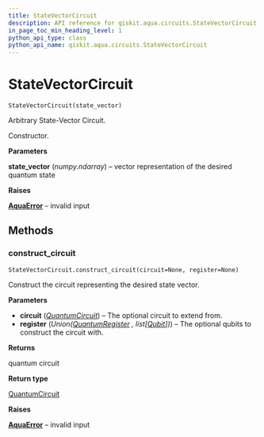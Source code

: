 ```yaml
---
title: StateVectorCircuit
description: API reference for qiskit.aqua.circuits.StateVectorCircuit
in_page_toc_min_heading_level: 1
python_api_type: class
python_api_name: qiskit.aqua.circuits.StateVectorCircuit
---
```


# StateVectorCircuit

<span id="qiskit.aqua.circuits.StateVectorCircuit" />

`StateVectorCircuit(state_vector)`

Arbitrary State-Vector Circuit.

Constructor.

**Parameters**

**state\_vector** (*numpy.ndarray*) – vector representation of the desired quantum state

**Raises**

[**AquaError**](qiskit.aqua.AquaError "qiskit.aqua.AquaError") – invalid input

## Methods

### construct\_circuit

<span id="qiskit.aqua.circuits.StateVectorCircuit.construct_circuit" />

`StateVectorCircuit.construct_circuit(circuit=None, register=None)`

Construct the circuit representing the desired state vector.

**Parameters**

*   **circuit** ([*QuantumCircuit*](qiskit.circuit.QuantumCircuit "qiskit.circuit.QuantumCircuit")) – The optional circuit to extend from.
*   **register** (*Union(*[*QuantumRegister*](qiskit.circuit.QuantumRegister "qiskit.circuit.QuantumRegister") *, list\[*[*Qubit*](qiskit.circuit.Qubit "qiskit.circuit.Qubit")*])*) – The optional qubits to construct the circuit with.

**Returns**

quantum circuit

**Return type**

[QuantumCircuit](qiskit.circuit.QuantumCircuit "qiskit.circuit.QuantumCircuit")

**Raises**

[**AquaError**](qiskit.aqua.AquaError "qiskit.aqua.AquaError") – invalid input

